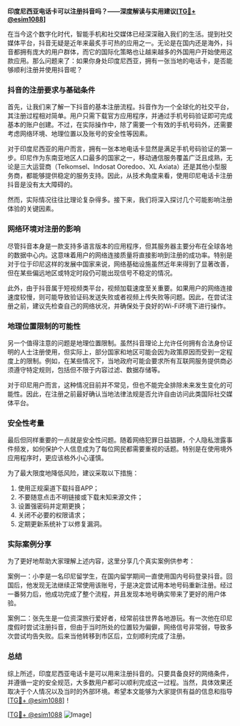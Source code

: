 **印度尼西亚电话卡可以注册抖音吗？——深度解读与实用建议[[TG💪+ @esim1088](https://t.me/s/esim1088)]**

在当今这个数字化时代，智能手机和社交媒体已经深深融入我们的生活。提到社交媒体平台，抖音无疑是近年来最炙手可热的应用之一。无论是在国内还是海外，抖音都拥有庞大的用户群体，而它的国际化策略也让越来越多的外国用户开始使用这款应用。那么问题来了：如果你身处印度尼西亚，拥有一张当地的电话卡，是否能够顺利注册并使用抖音呢？

### 抖音的注册要求与基础条件

首先，让我们来了解一下抖音的基本注册流程。抖音作为一个全球化的社交平台，其注册过程相对简单。用户只需下载官方应用程序，并通过手机号码验证即可完成基本的账户创建。不过，在实际操作中，除了需要一个有效的手机号码外，还需要考虑网络环境、地理位置以及账号的安全性等因素。

对于印度尼西亚的用户而言，拥有一张本地电话卡显然是满足手机号码验证的第一步。印尼作为东南亚地区人口最多的国家之一，移动通信服务覆盖广泛且成熟，无论是三大运营商（Telkomsel、Indosat Ooredoo、XL Axiata）还是其他小型服务商，都能够提供稳定的服务支持。因此，从技术角度来看，使用印尼电话卡注册抖音是没有太大障碍的。

然而，实际情况往往比理论复杂得多。接下来，我们将深入探讨几个可能影响注册体验的关键因素。

### 网络环境对注册的影响

尽管抖音本身是一款支持多语言版本的应用程序，但其服务器主要分布在全球各地的数据中心内。这意味着用户的网络连接质量将直接影响到注册的成功率。特别是对于位于印尼这样的发展中国家来说，网络基础设施虽然近年来得到了显著改善，但在某些偏远地区或特定时段仍可能出现信号不稳定的情况。

此外，由于抖音属于短视频类平台，视频加载速度至关重要。如果用户的网络连接速度较慢，则可能导致验证码发送失败或者视频上传失败等问题。因此，在尝试注册之前，建议先检查自己的网络状况，并确保处于良好的Wi-Fi环境下进行操作。

### 地理位置限制的可能性

另一个值得注意的问题是地理位置限制。虽然抖音理论上允许任何拥有合法身份证明的人士注册使用，但实际上，部分国家和地区可能会因为政策原因而受到一定程度上的限制。例如，在某些情况下，当地政府可能会要求所有互联网服务提供商必须遵守特定规则，包括但不限于内容过滤、数据存储等。

对于印尼用户而言，这种情况目前并不常见，但也不能完全排除未来发生变化的可能性。因此，在注册之前最好确认当地法律法规是否允许自由访问此类国际社交媒体平台。

### 安全性考量

最后但同样重要的一点就是安全性问题。随着网络犯罪日益猖獗，个人隐私泄露事件频发，如何保护个人信息成为了每位网民都需要重视的话题。特别是在使用境外应用程序时，更应该格外小心谨慎。

为了最大限度地降低风险，建议采取以下措施：
1. 使用正规渠道下载抖音APP；
2. 不要随意点击不明链接或下载未知来源文件；
3. 设置强密码并定期更换；
4. 关闭不必要的权限请求；
5. 定期更新系统补丁以修复漏洞。

### 实际案例分享

为了更好地帮助大家理解上述内容，这里分享几个真实案例供参考：

案例一：小李是一名印尼留学生，在国内留学期间一直使用国内号码登录抖音。回国后，他发现无法继续正常使用该账号，于是决定尝试用本地号码重新注册。经过一番努力后，他成功完成了整个流程，并且发现本地号确实带来了更好的用户体验。

案例二：张先生是一位资深旅行爱好者，经常前往世界各地游玩。有一次他在印尼度假时尝试注册抖音，但由于当时所处的位置较为偏僻，网络信号非常弱，导致多次尝试均告失败。后来当他转移到市区后，立刻顺利完成了注册。

### 总结

综上所述，印度尼西亚电话卡是可以用来注册抖音的。只要具备良好的网络条件，并遵循一定的安全规范，大多数用户都可以顺利完成这一过程。当然，具体效果还取决于个人情况以及当时的外部环境。希望本文能够为大家提供有益的信息和指导[[TG💪+ @esim1088](https://t.me/s/esim1088)]！

[[TG💪+ @esim1088](https://t.me/s/esim1088) ![Image](https://i.postimg.cc/4NQfJmqS/Snipaste-2025-05-13-00-14-12.png)]